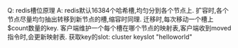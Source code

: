 Q: redis槽位原理
A:
redis默认16384个哈希槽,均匀分到各个节点上.
扩容时,各个节点尽量均匀抽出转移到新节点的槽,缩容时同理.
迁移时,每次移动一个槽上$count数量的key.
客户端维护一个每个槽在哪个节点的映射表,客户端收到moved指令时,会更新映射表.
获取key的slot: cluster keyslot "helloworld"
